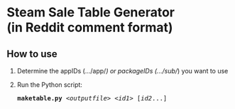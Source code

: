 Steam Sale Table Generator<br />(in Reddit comment format)
=================

## How to use

1. Determine the appIDs (.../app/*) or packageIDs (.../sub/*) you want to use
2. Run the Python script:

    <pre><b>maketable.py</b> &lt;<i>outputfile</i>&gt; &lt;<i>id1</i>&gt; [<i>id2</i>...]</pre>
